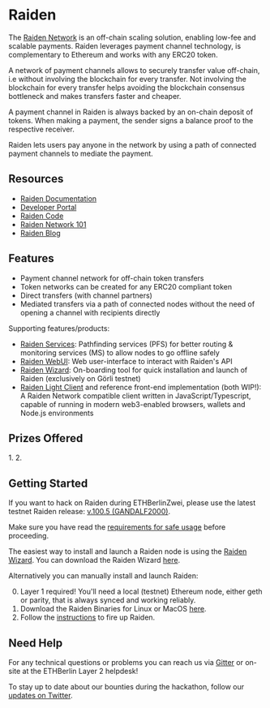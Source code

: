 # Raiden

The [Raiden Network](https://raiden.network/) is an off-chain scaling solution, enabling low-fee and scalable payments. Raiden leverages payment channel technology, is complementary to Ethereum and works with any ERC20 token. 

A network of payment channels allows to securely transfer value off-chain, i.e without involving the blockchain for every transfer. Not involving the blockchain for every transfer helps avoiding the blockchain consensus bottleneck and makes transfers faster and cheaper.

A payment channel in Raiden is always backed by an on-chain deposit of tokens. When making a payment, the sender signs a balance proof to the respective receiver.

Raiden lets users pay anyone in the network by using a path of connected payment channels to mediate the payment.

## Resources 

- [Raiden Documentation](https://raiden-network.readthedocs.io/en/stable/index.html)
- [Developer Portal](https://developer.raiden.network/)
- [Raiden Code](https://github.com/raiden-network/raiden)
- [Raiden Network 101](https://raiden.network/101.html)
- [Raiden Blog](https://medium.com/raiden-network)

## Features

-   Payment channel network for off-chain token transfers
-   Token networks can be created for any ERC20 compliant token
- Direct transfers (with channel partners) 
- Mediated transfers via a path of connected nodes without the need of opening a channel with recipients directly

Supporting features/products:
- [Raiden Services](https://github.com/raiden-network/raiden-services): Pathfinding services (PFS) for better routing & monitoring services (MS) to allow nodes to go offline safely
- [Raiden WebUI](https://github.com/raiden-network/webui): Web user-interface to interact with Raiden's API
- [Raiden Wizard](https://github.com/raiden-network/raiden-installer): On-boarding tool for quick installation and launch of Raiden (exclusively on Görli testnet)
- [Raiden Light Client](https://github.com/raiden-network/light-client) and reference front-end implementation (both WIP!): A Raiden Network compatible client written in JavaScript/Typescript, capable of running in modern web3-enabled browsers, wallets and Node.js environments


## Prizes Offered

1\.
2\.

## Getting Started

If you want to hack on Raiden during ETHBerlinZwei, please use the latest testnet Raiden release: [v.100.5 (GANDALF2000)](https://github.com/raiden-network/raiden/releases/tag/v0.100.5-dev0).

Make sure you have read the [requirements for safe usage](https://raiden-network.readthedocs.io/en/stable/overview_and_guide.html#requirements-for-safe-usage) before proceeding. 

The easiest way to install and launch a Raiden node is using the [Raiden Wizard](https://medium.com/raiden-network/introducing-the-raiden-wizard-6c7c61c5b695). You can download the Raiden Wizard [here](https://github.com/raiden-network/raiden-installer/releases). 

Alternatively you can manually install and launch Raiden:

0. Layer 1 required! You'll need a local (testnet) Ethereum node, either geth or parity, that is always synced and working reliably.
1. Download the Raiden Binaries for Linux or MacOS [here](https://github.com/raiden-network/raiden/releases/tag/v0.100.5-dev0).
2. Follow the [instructions](https://raiden-network.readthedocs.io/en/stable/overview_and_guide.html#firing-it-up) to fire up Raiden. 


## Need Help

For any technical questions or problems you can reach us via [Gitter](https://gitter.im/raiden-network/raiden) or on-site at the ETHBerlin Layer 2 helpdesk! 

To stay up to date about our bounties during the hackathon, follow our [updates on Twitter](https://twitter.com/raiden_network). 
